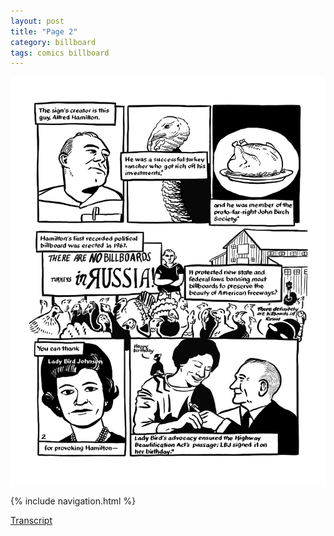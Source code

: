 ```yaml
---
layout: post
title: "Page 2"
category: billboard
tags: comics billboard
---
```


![Cover](/assets/billboardzine/2.png)

{% include navigation.html %}

[Transcript]((billboard/2021/10/13/billboardtranscript))